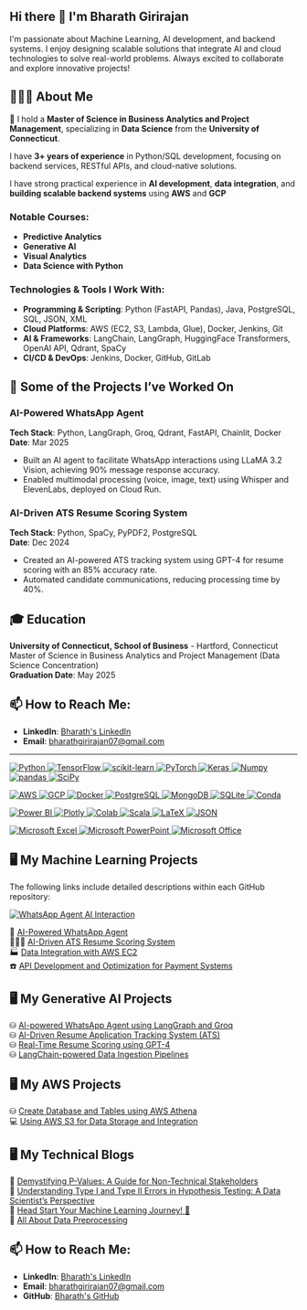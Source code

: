 ## Hi there 👋 I'm Bharath Girirajan

I'm passionate about Machine Learning, AI development, and backend systems. I enjoy designing scalable solutions that integrate AI and cloud technologies to solve real-world problems. Always excited to collaborate and explore innovative projects!

## 👨‍🎓💼 About Me
🔭 I hold a **Master of Science in Business Analytics and Project Management**, specializing in **Data Science** from the **University of Connecticut**.

I have **3+ years of experience** in Python/SQL development, focusing on backend services, RESTful APIs, and cloud-native solutions.

I have strong practical experience in **AI development**, **data integration**, and **building scalable backend systems** using **AWS** and **GCP**

### Notable Courses:
- **Predictive Analytics**
- **Generative AI**
- **Visual Analytics**
- **Data Science with Python**

### Technologies & Tools I Work With:
- **Programming & Scripting**: Python (FastAPI, Pandas), Java, PostgreSQL, SQL, JSON, XML
- **Cloud Platforms**: AWS (EC2, S3, Lambda, Glue), Docker, Jenkins, Git
- **AI & Frameworks**: LangChain, LangGraph, HuggingFace Transformers, OpenAI API, Qdrant, SpaCy
- **CI/CD & DevOps**: Jenkins, Docker, GitHub, GitLab

## 🔭 Some of the Projects I’ve Worked On

### AI-Powered WhatsApp Agent
**Tech Stack**: Python, LangGraph, Groq, Qdrant, FastAPI, Chainlit, Docker  
**Date**: Mar 2025  
- Built an AI agent to facilitate WhatsApp interactions using LLaMA 3.2 Vision, achieving 90% message response accuracy.  
- Enabled multimodal processing (voice, image, text) using Whisper and ElevenLabs, deployed on Cloud Run.

### AI-Driven ATS Resume Scoring System
**Tech Stack**: Python, SpaCy, PyPDF2, PostgreSQL  
**Date**: Dec 2024  
- Created an AI-powered ATS tracking system using GPT-4 for resume scoring with an 85% accuracy rate.  
- Automated candidate communications, reducing processing time by 40%.

## 🎓 Education

**University of Connecticut, School of Business** - Hartford, Connecticut  
Master of Science in Business Analytics and Project Management (Data Science Concentration)  
**Graduation Date**: May 2025

## 📫 How to Reach Me:
- **LinkedIn**: [Bharath's LinkedIn](https://www.linkedin.com/in/bharath-karthick/)
- **Email**: [bharathgirirajan07@gmail.com](mailto:bharathgirirajan07@gmail.com)
---

<p align="left">
    <a href="https://www.python.org" target="_blank" rel="noreferrer">
        <img src="https://img.shields.io/badge/Python-3776AB?style=for-the-badge&logo=python&logoColor=white" alt="Python"/>
    </a>
    <a href="https://www.tensorflow.org" target="_blank" rel="noreferrer">
        <img src="https://img.shields.io/badge/TensorFlow-%23FF6F00.svg?style=for-the-badge&logo=TensorFlow&logoColor=white" alt="TensorFlow"/>
    </a>
    <a href="https://scikit-learn.org/" target="_blank" rel="noreferrer">
        <img src="https://img.shields.io/badge/scikit--learn-%23F7931E.svg?style=for-the-badge&logo=scikit-learn&logoColor=black" alt="scikit-learn"/>
    </a>
    <a href="https://pytorch.org/" target="_blank" rel="noreferrer">
        <img src="https://img.shields.io/badge/PyTorch-%23EE4C2C.svg?style=for-the-badge&logo=PyTorch&logoColor=white" alt="PyTorch"/>
    </a>
    <a href="https://keras.io/" target="_blank" rel="noreferrer">
        <img src="https://img.shields.io/badge/Keras-D00000?style=for-the-badge&logo=keras&logoColor=white" alt="Keras"/>
    </a>
    <a href="https://numpy.org/" target="_blank" rel="noreferrer">
        <img src="https://img.shields.io/badge/Numpy-4D77CF?style=for-the-badge&logo=numpy&logoColor=white" alt="Numpy"/>
    </a>
    <a href="https://pandas.pydata.org/" target="_blank" rel="noreferrer">
        <img src="https://img.shields.io/badge/pandas-%23150458.svg?style=for-the-badge&logo=pandas&logoColor=white" alt="pandas"/>
    </a>
    <a href="https://scipy.org/" target="_blank" rel="noreferrer">
        <img src="https://img.shields.io/badge/SciPy-67A5D1?style=for-the-badge&logo=scipy&logoColor=white" alt="SciPy"/>
    </a>
</p>
<p align="left">
    <a href="https://aws.amazon.com" target="_blank" rel="noreferrer">
        <img src="https://img.shields.io/badge/AWS-232F3E?style=for-the-badge&logo=amazon-aws&logoColor=white" alt="AWS"/>
    </a>
    <a href="https://cloud.google.com" target="_blank" rel="noreferrer">
        <img src="https://img.shields.io/badge/GCP-4285F4?style=for-the-badge&logo=google-cloud&logoColor=white" alt="GCP"/>
    </a>
    <a href="https://www.docker.com/" target="_blank" rel="noreferrer">
        <img src="https://img.shields.io/badge/Docker-2496ED?style=for-the-badge&logo=docker&logoColor=white" alt="Docker"/>
    </a>
    <a href="https://www.postgresql.org" target="_blank" rel="noreferrer">
        <img src="https://img.shields.io/badge/PostgreSQL-4169E1?style=for-the-badge&logo=postgresql&logoColor=white" alt="PostgreSQL"/>
    </a>
    <a href="https://www.mongodb.com/" target="_blank" rel="noreferrer">
        <img src="https://img.shields.io/badge/MongoDB-47A248?style=for-the-badge&logo=mongodb&logoColor=white" alt="MongoDB"/>
    </a>
    <a href="https://www.sqlite.org/index.html" target="_blank" rel="noreferrer">
        <img src="https://img.shields.io/badge/SQLite-07405E?style=for-the-badge&logo=sqlite&logoColor=white" alt="SQLite"/>
    </a>
    <a href="https://docs.conda.io/en/latest/" target="_blank" rel="noreferrer">
        <img src="https://img.shields.io/badge/Conda-44A833?style=for-the-badge&logo=conda&logoColor=white" alt="Conda"/>
    </a>
</p>
<p align="left">
    <a href="https://powerbi.microsoft.com/en-us/" target="_blank" rel="noreferrer">
        <img src="https://img.shields.io/badge/PowerBI-F2C811?style=for-the-badge&logo=powerbi&logoColor=black" alt="Power BI"/>
    </a>
    <a href="https://plotly.com/" target="_blank" rel="noreferrer">
        <img src="https://img.shields.io/badge/Plotly-3F4F75?style=for-the-badge&logo=plotly&logoColor=white" alt="Plotly"/>
    </a>
    <a href="https://colab.research.google.com/" target="_blank" rel="noreferrer">
        <img src="https://img.shields.io/badge/Colab-F9AB00?style=for-the-badge&logo=googlecolab&logoColor=black" alt="Colab"/>
    </a>
    <a href="https://www.scala-lang.org" target="_blank" rel="noreferrer">
        <img src="https://img.shields.io/badge/Scala-DC322F?style=for-the-badge&logo=scala&logoColor=white" alt="Scala"/>
    </a>
    <a href="https://www.latex-project.org/" target="_blank" rel="noreferrer">
        <img src="https://img.shields.io/badge/LaTeX-008080?style=for-the-badge&logo=latex&logoColor=white" alt="LaTeX"/>
    </a>
    <a href="https://www.json.org/json-en.html" target="_blank" rel="noreferrer">
        <img src="https://img.shields.io/badge/JSON-000000?style=for-the-badge&logo=json&logoColor=white" alt="JSON"/>
    </a>
</p>
<p align="left">
    <a href="https://www.microsoft.com/en-us/microsoft-365/excel" target="_blank" rel="noreferrer">
        <img src="https://img.shields.io/badge/Microsoft_Excel-217346?style=for-the-badge&logo=microsoft-excel&logoColor=white" alt="Microsoft Excel"/>
    </a>
    <a href="https://www.microsoft.com/en-us/microsoft-365/powerpoint" target="_blank" rel="noreferrer">
        <img src="https://img.shields.io/badge/Microsoft_PowerPoint-B7472A?style=for-the-badge&logo=microsoft-powerpoint&logoColor=white" alt="Microsoft PowerPoint"/>
    </a>
    <a href="https://www.office.com" target="_blank" rel="noreferrer">
        <img src="https://img.shields.io/badge/Microsoft_Office-D83B01?style=for-the-badge&logo=microsoft-office&logoColor=white" alt="Microsoft Office"/>
    </a>
</p>

## 🖥 My Machine Learning Projects
The following links include detailed descriptions within each GitHub repository:

[![WhatsApp Agent AI Interaction](https://github.com/Bharath0726/Images-/blob/main/Whatsapp_Agent.png)](https://github.com/Bharath0726/AI-Powered-WhatsApp-Agent)

🚀 [AI-Powered WhatsApp Agent](https://github.com/Bharath0726/AI-Powered-WhatsApp-Agent)  
👨🏻‍💻 [AI-Driven ATS Resume Scoring System](https://github.com/Bharath0726/AI-Driven-ATS-Resume-Scoring-System)  
🏭 [Data Integration with AWS EC2](https://github.com/Bharath0726/Data-Integration-with-AWS-EC2)  
☎️ [API Development and Optimization for Payment Systems](https://github.com/Bharath0726/API-Development-for-Payment-Systems)

## 🖥 My Generative AI Projects
⛁ [AI-powered WhatsApp Agent using LangGraph and Groq](https://github.com/Bharath0726/AI-Powered-WhatsApp-Agent)  
⛁ [AI-Driven Resume Application Tracking System (ATS)](https://github.com/Bharath0726/AI-Driven-ATS-Resume-Tracking)  
⛁ [Real-Time Resume Scoring using GPT-4](https://github.com/Bharath0726/Real-Time-Resume-Scoring)  
⛁ [LangChain-powered Data Ingestion Pipelines](https://github.com/Bharath0726/LangChain-Data-Ingestion)

## 🖥 My AWS Projects
⛁ [Create Database and Tables using AWS Athena](https://github.com/Bharath0726/Create-Database-with-Athena)  
💻 [Using AWS S3 for Data Storage and Integration](https://github.com/Bharath0726/Using-AWS-S3-for-Data-Storage)

## 🖥 My Technical Blogs
📃 [Demystifying P-Values: A Guide for Non-Technical Stakeholders](https://github.com/Bharath0726/Demystifying-P-Values)  
📃 [Understanding Type I and Type II Errors in Hypothesis Testing: A Data Scientist’s Perspective](https://github.com/Bharath0726/Understanding-Type-I-and-Type-II-Errors)  
📃 [Head Start Your Machine Learning Journey! 🚀](https://github.com/Bharath0726/Head-Start-Your-Machine-Learning-Journey)  
📃 [All About Data Preprocessing](https://github.com/Bharath0726/All-About-Data-Preprocessing)

## 📫 How to Reach Me:
- **LinkedIn**: [Bharath's LinkedIn](https://www.linkedin.com/in/bharath-karthick/)
- **Email**: [bharathgirirajan07@gmail.com](mailto:bharathgirirajan07@gmail.com)
- **GitHub**: [Bharath's GitHub](https://github.com/Bharath0726)


